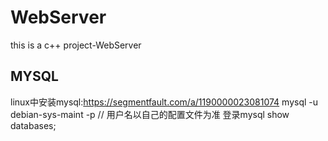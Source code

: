 # WebServer
this is a c++ project-WebServer

## MYSQL
linux中安装mysql:https://segmentfault.com/a/1190000023081074
mysql -u debian-sys-maint -p        // 用户名以自己的配置文件为准  登录mysql
show databases;
